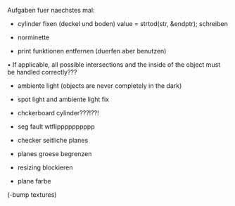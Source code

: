 Aufgaben fuer naechstes mal:
- cylinder fixen (deckel und boden)
value = strtod(str, &endptr); schreiben

- norminette
- print funktionen entfernen (duerfen aber benutzen)

• If applicable, all possible intersections and the inside of the object must be handled
correctly???
- ambiente light (objects are never completely in the dark)
- spot light and ambiente light fix
- chckerboard cylinder???!??!

- seg fault wtflipppppppppp



- checker seitliche planes
- planes groese begrenzen
- resizing blockieren
- plane farbe


(-bump textures)
